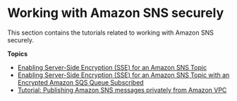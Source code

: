 # Working with Amazon SNS securely<a name="sns-tutorials-working-securely"></a>

This section contains the tutorials related to working with Amazon SNS securely\.

**Topics**
+ [Enabling Server-Side Encryption (SSE) for an Amazon SNS Topic](sns-tutorial-enable-encryption-for-topic.md)
+ [Enabling Server-Side Encryption (SSE) for an Amazon SNS Topic with an Encrypted Amazon SQS Queue Subscribed](sns-tutorial-enable-encryption-for-topic-sqs-queue-subscriptions.md)
+ [Tutorial: Publishing Amazon SNS messages privately from Amazon VPC](sns-vpc-tutorial.md)
